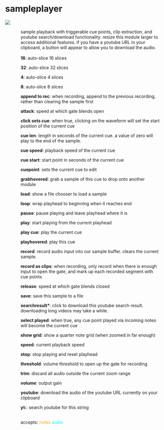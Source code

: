 
<a name=sampleplayer></a><br>
# <b>sampleplayer</b>
<img src="../images/sampleplayer.png"><br>
<div style="display:inline-block;margin-left:50px;">
sample playback with triggerable cue points, clip extraction, and youtube search/download functionality. resize this module larger to access additional features. if you have a youtube URL in your clipboard, a button will appear to allow you to download the audio.<br/><br/>
<b>16</b>: auto-slice 16 slices<br>

<b>32</b>: auto-slice 32 slices<br>

<b>4</b>: auto-slice 4 slices<br>

<b>8</b>: auto-slice 8 slices<br>

<b>append to rec</b>: when recording, append to the previous recording, rather than clearing the sample first<br>

<b>attack</b>: speed at which gate blends open<br>

<b>click sets cue</b>: when true, clicking on the waveform will set the start position of the current cue<br>

<b>cue len</b>: length in seconds of the current cue. a value of zero will play to the end of the sample.<br>

<b>cue speed</b>: playback speed of the current cue<br>

<b>cue start</b>: start point in seconds of the current cue<br>

<b>cuepoint</b>: sets the current cue to edit<br>

<b>grabhovered</b>: grab a sample of this cue to drop onto another module<br>

<b>load</b>: show a file chooser to load a sample<br>

<b>loop</b>: wrap playhead to beginning when it reaches end<br>

<b>pause</b>: pause playing and leave playhead where it is<br>

<b>play</b>: start playing from the current playhead<br>

<b>play cue</b>: play the current cue<br>

<b>playhovered</b>: play this cue<br>

<b>record</b>: record audio input into our sample buffer. clears the current sample.<br>

<b>record as clips</b>: when recording, only record when there is enough input to open the gate, and mark up each recorded segment with cue points<br>

<b>release</b>: speed at which gate blends closed<br>

<b>save</b>: save this sample to a file<br>

<b>searchresult*</b>: click to download this youtube search result. downloading long videos may take a while.<br>

<b>select played</b>: when true, any cue point played via incoming notes will become the current cue<br>

<b>show grid</b>: show a quarter note grid (when zoomed in far enough)<br>

<b>speed</b>: current playback speed<br>

<b>stop</b>: stop playing and reset playhead<br>

<b>threshold</b>: volume threshold to open up the gate for recording<br>

<b>trim</b>: discard all audio outside the current zoom range<br>

<b>volume</b>: output gain<br>

<b>youtube</b>: download the audio of the youtube URL currently on your clipboard<br>

<b>yt:</b>: search youtube for this string<br>

<br>accepts: <font color=orange>notes</font> <font color=cyan>audio</font> <br></div>
